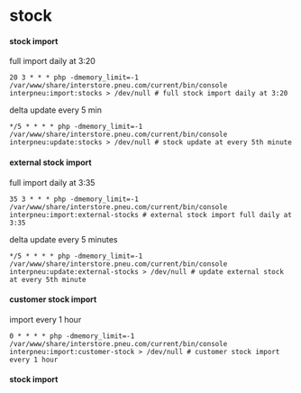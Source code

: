 # stock

#### stock import

full import daily at 3:20

```
20 3 * * * php -dmemory_limit=-1 /var/www/share/interstore.pneu.com/current/bin/console interpneu:import:stocks > /dev/null # full stock import daily at 3:20
```

delta update every 5 min

```
*/5 * * * * php -dmemory_limit=-1 /var/www/share/interstore.pneu.com/current/bin/console interpneu:update:stocks > /dev/null # stock update at every 5th minute
```

#### external stock import

full import daily at 3:35

```
35 3 * * * php -dmemory_limit=-1 /var/www/share/interstore.pneu.com/current/bin/console interpneu:import:external-stocks # external stock import full daily at 3:35
```

delta update every 5 minutes

```
*/5 * * * * php -dmemory_limit=-1 /var/www/share/interstore.pneu.com/current/bin/console interpneu:update:external-stocks > /dev/null # update external stock at every 5th minute
```

#### customer stock import

import every 1 hour&#x20;

```
0 * * * * php -dmemory_limit=-1 /var/www/share/interstore.pneu.com/current/bin/console interpneu:import:customer-stock > /dev/null # customer stock import every 1 hour
```

#### stock import
